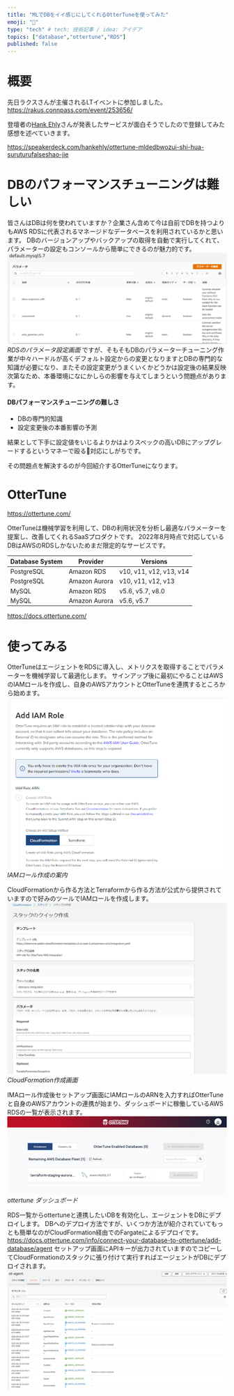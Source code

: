 ```yaml
---
title: "MLでDBをイイ感じにしてくれるOtterTuneを使ってみた"
emoji: "🦦"
type: "tech" # tech: 技術記事 / idea: アイデア
topics: ["database","ottertune","RDS"]
published: false
---
```


# 概要
先日ラクスさんが主催されるLTイベントに参加しました。
https://rakus.connpass.com/event/253656/

登壇者の[Hank Ehly](https://connpass.com/user/hankehly/)さんが発表したサービスが面白そうでしたので登録してみた感想を述べていきます。

https://speakerdeck.com/hankehly/ottertune-mldedbwozui-shi-hua-suruturufalseshao-jie


# DBのパフォーマンスチューニングは難しい

皆さんはDBは何を使われていますか？企業さん含めて今は自前でDBを持つよりもAWS RDSに代表されるマネージドなデータベースを利用されているかと思います。
DBのバージョンアップやバックアップの取得を自動で実行してくれて、パラメーターの設定もコンソールから簡単にできるのが魅力的です。
![](/images/ottertune-db-ml/image1.png)
*RDSのパラメータ設定画面*
ですが、そもそもDBのパラメーターチューニング作業が中々ハードルが高くデフォルト設定からの変更となりますとDBの専門的な知識が必要になり、またその設定変更がうまくいくかどうかは設定後の結果反映次第なため、本番環境になにかしらの影響を与えてしまうという問題点があります。

#### DBパフォーマンスチューニングの難しさ

- DBの専門的知識
- 設定変更後の本番影響の予測

結果として下手に設定値をいじるよりかはよりスペックの高いDBにアップグレードするというマネーで殴る💸対応にしがちです。

その問題点を解決するのが今回紹介するOtterTuneになります。

# OtterTune

https://ottertune.com/

OtterTuneは機械学習を利用して、DBの利用状況を分析し最適なパラメーターを提案し、改善してくれるSaaSプロダクトです。
2022年8月時点で対応しているDBはAWSのRDSしかないためまだ限定的なサービスです。

| Database System | Provider | Versions |
| ----       | ---- | ----              | 
| PostgreSQL | Amazon RDS | v10, v11, v12, v13, v14 |
| PostgreSQL | Amazon Aurora | v10, v11, v12, v13 |
| MySQL      | Amazon RDS    | v5.6, v5.7, v8.0 |
| MySQL      | Amazon Aurora | v5.6, v5.7 |

https://docs.ottertune.com/

# 使ってみる
OtterTuneはエージェントをRDSに導入し、メトリクスを取得することでパラメーターを機械学習して最適化します。
サインアップ後に最初にやることはAWSのIAMロールを作成し、自身のAWSアカウントとOtterTuneを連携するところから始めます。
![](/images/ottertune-db-ml/image2.png)
*IAMロール作成の案内*

CloudFormationから作る方法とTerraformから作る方法が公式から提供されていますので好みのツールでIAMロールを作成します。
![](/images/ottertune-db-ml/image3.png)
*CloudFormation作成画面*

IMAロール作成後セットアップ画面にIAMロールのARNを入力すればOtterTuneと自身のAWSアカウントの連携が始まり、ダッシュボードに稼働しているAWS RDSの一覧が表示されます。
![](/images/ottertune-db-ml/image4.png)
*ottertune ダッシュボード*

RDS一覧からottertuneと連携したいDBを有効化し、エージェントをDBにデプロイします。
DBへのデプロイ方法ですが、いくつか方法が紹介されていてもっとも簡単なのがCloudFormation経由でのFargateによるデプロイです。
https://docs.ottertune.com/info/connect-your-database-to-ottertune/add-database/agent
セットアップ画面にAPIキーが出力されていますのでコピーしてCloudFormationのスタックに張り付けて実行すればエージェントがDBにデプロイされます。
![](/images/ottertune-db-ml/image5.png)